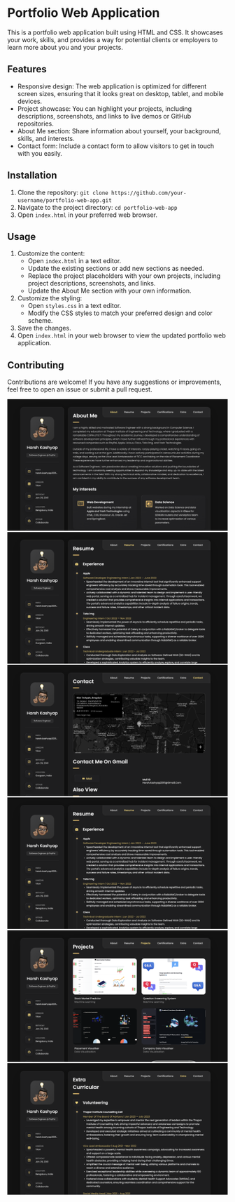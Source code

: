 # Portfolio Web Application

This is a portfolio web application built using HTML and CSS. It showcases your work, skills, and provides a way for potential clients or employers to learn more about you and your projects.

## Features

- Responsive design: The web application is optimized for different screen sizes, ensuring that it looks great on desktop, tablet, and mobile devices.
- Project showcase: You can highlight your projects, including descriptions, screenshots, and links to live demos or GitHub repositories.
- About Me section: Share information about yourself, your background, skills, and interests.
- Contact form: Include a contact form to allow visitors to get in touch with you easily.

## Installation

1. Clone the repository: `git clone https://github.com/your-username/portfolio-web-app.git`
2. Navigate to the project directory: `cd portfolio-web-app`
3. Open `index.html` in your preferred web browser.

## Usage

1. Customize the content:
   - Open `index.html` in a text editor.
   - Update the existing sections or add new sections as needed.
   - Replace the project placeholders with your own projects, including project descriptions, screenshots, and links.
   - Update the About Me section with your own information.
2. Customize the styling:
   - Open `styles.css` in a text editor.
   - Modify the CSS styles to match your preferred design and color scheme.
3. Save the changes.
4. Open `index.html` in your web browser to view the updated portfolio web application.

## Contributing

Contributions are welcome! If you have any suggestions or improvements, feel free to open an issue or submit a pull request.


![Main Page](https://github.com/Harsh23Kashyap/Portfolio/blob/check/assets/SS1.png)
![Resume](https://github.com/Harsh23Kashyap/Portfolio/blob/check/assets/SS2.png)
![Projects](https://github.com/Harsh23Kashyap/Portfolio/blob/check/assets/SS6.png)
![Certifications](https://github.com/Harsh23Kashyap/Portfolio/blob/check/assets/SS3.png)
![Extra](https://github.com/Harsh23Kashyap/Portfolio/blob/check/assets/SS4.png)
![Contact](https://github.com/Harsh23Kashyap/Portfolio/blob/check/assets/SS5.png)
